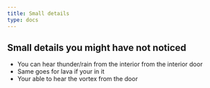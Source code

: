 ```yaml
---
title: Small details
type: docs
---
```

## Small details you might have not noticed

* You can hear thunder/rain from the interior from the interior door
* Same goes for lava if your in it
* Your able to hear the vortex from the door
